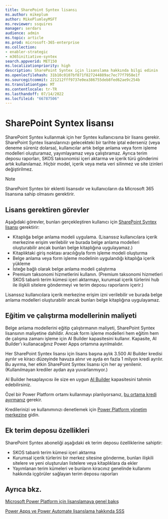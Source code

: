 ```yaml
---
title: SharePoint Syntex lisansı
ms.author: mikeplum
author: MikePlumleyMSFT
ms.reviewer: ssquires
manager: serdars
audience: admin
ms.topic: article
ms.prod: microsoft-365-enterprise
ms.collection:
- enabler-strategic
- m365initiative-syntex
search.appverid: MET150
ms.localizationpriority: high
description: SharePoint Syntex için lisanslama hakkında bilgi edinin
ms.openlocfilehash: 31b10c0107bf871f827244889ac7ec77f7958e1f
ms.sourcegitcommit: 221212fff9737e0ea386755deb8fed62ae9c254b
ms.translationtype: MT
ms.contentlocale: tr-TR
ms.lasthandoff: 07/14/2022
ms.locfileid: "66787506"
---
```

# <a name="licensing-for-sharepoint-syntex"></a>SharePoint Syntex lisansı

SharePoint Syntex kullanmak için her Syntex kullanıcısına bir lisans gerekir. SharePoint Syntex lisanslarınızı gelecekteki bir tarihte iptal ederseniz (veya deneme süreniz dolarsa), kullanıcılar artık belge anlama veya form işleme modelleri oluşturamaz, yayımlayamaz veya çalıştıramaz. Ayrıca terim deposu raporları, SKOS taksonomisi içeri aktarma ve içerik türü gönderimi artık kullanılamaz. Hiçbir model, içerik veya meta veri silinmez ve site izinleri değiştirilmez.
 
> [!NOTE] 
> SharePoint Syntex bir eklenti lisansıdır ve kullanıcıların da Microsoft 365 lisansına sahip olmasını gerektirir.
 
## <a name="tasks-requiring-a-license"></a>Lisans gerektiren görevler
 
Aşağıdaki görevler, bunları gerçekleştiren kullanıcı için [SharePoint Syntex lisansı](https://www.microsoft.com/microsoft-365/enterprise/sharepoint-syntex) gerektirir:
 
- Kitaplığa belge anlama modeli uygulama. (Lisanssız kullanıcılara içerik merkezine erişim verilebilir ve burada belge anlama modelleri oluşturabilir ancak bunları belge kitaplığına uygulayamaz.)
- Kitaplıktaki giriş noktası aracılığıyla form işleme modeli oluşturma
- Belge anlama veya form işleme modelinin uygulandığı kitaplığa içerik yükleme
- İsteğe bağlı olarak belge anlama modeli çalıştırma
- Premium taksonomi hizmetlerini kullanın. (Premium taksonomi hizmetleri SKOS tabanlı terim kümesi içeri aktarmayı, kurumsal içerik türlerini hub ile ilişkili sitelere göndermeyi ve terim deposu raporlarını içerir.)

Lisanssız kullanıcılara içerik merkezine erişim izni verilebilir ve burada belge anlama modelleri oluşturabilir ancak bunları belge kitaplığına uygulayamaz.
 
## <a name="cost-of-training-and-running-models"></a>Eğitim ve çalıştırma modellerinin maliyeti
 
Belge anlama modellerini eğitip çalıştırmanın maliyeti, SharePoint Syntex lisansının maliyetine dahildir. Ancak form işleme modelleri hem eğitim hem de çalışma zamanı işleme için AI Builder kapasitesini kullanır. Kapasite, AI Builder'ı kullanacağınız Power Apps ortamına ayrılmalıdır.

Her SharePoint Syntex lisansı için lisans başına aylık 3.500 AI Builder kredisi ayrılır ve kiracı düzeyinde havuza alınır ve ayda en fazla 1 milyon kredi ayrılır. Bu ayırma, her etkin SharePoint Syntex lisansı için her ay yenilenir. (Kullanılmayan krediler aydan aya yuvarlanmıyor.) 

AI Builder hesaplayıcısı ile size en uygun [AI Builder](https://powerapps.microsoft.com/ai-builder-calculator) kapasitesini tahmin edebilirsiniz.

Özel bir Power Platform ortamı kullanmayı planlıyorsanız, [bu ortama kredi ayırmanız](/power-platform/admin/capacity-add-on) gerekir.

Kredilerinizi ve kullanımınızı denetlemek için [Power Platform yönetim merkezine](https://admin.powerplatform.microsoft.com/resources/capacity) gidin.
  
## <a name="additional-term-store-features"></a>Ek terim deposu özellikleri
 
SharePoint Syntex aboneliği aşağıdaki ek terim deposu özelliklerine sahiptir:
 
- SKOS tabanlı terim kümesi içeri aktarma
- Kurumsal içerik türlerini bir merkez sitesine gönderme, bunları ilişkili sitelere ve yeni oluşturulan listelere veya kitaplıklara da ekler
- Yayımlanan terim kümeleri ve bunların kiracınız genelinde kullanımı hakkında içgörüler sağlayan terim deposu raporları


## <a name="see-also"></a>Ayrıca bkz.

[Microsoft Power Platform için lisanslamaya genel bakış](/power-platform/admin/pricing-billing-skus)

[Power Apps ve Power Automate lisanslama hakkında SSS](/power-platform/admin/powerapps-flow-licensing-faq)
